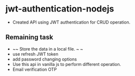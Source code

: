 # jwt-authentication-nodejs
- Created API using JWT authentication for CRUD operation. 

## Remaining task
- ~~ Store the data in a local file. ~ ~
- use refresh JWT token
- add password changing options 
- Use this api in vanilla js to perform different operation. 
- Email verification OTP


